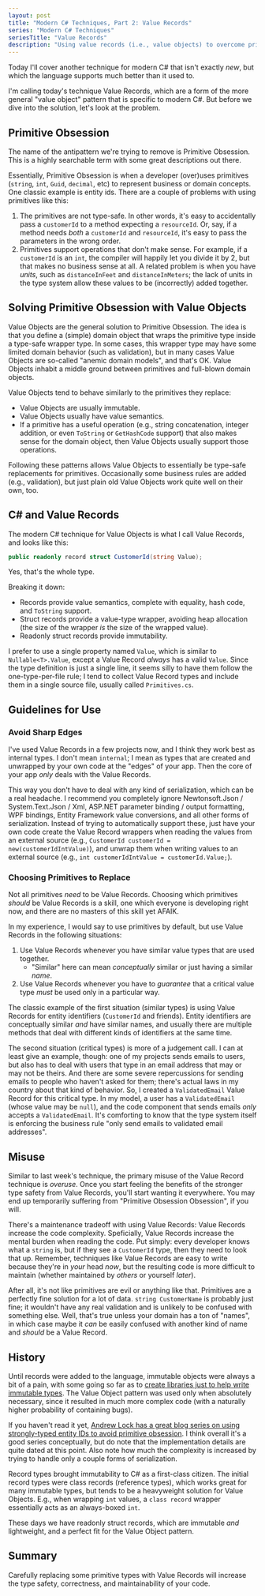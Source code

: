 ```yaml
---
layout: post
title: "Modern C# Techniques, Part 2: Value Records"
series: "Modern C# Techniques"
seriesTitle: "Value Records"
description: "Using value records (i.e., value objects) to overcome primitive obsession. Part of a series looking at modern C# code techniques."
---
```


Today I'll cover another technique for modern C# that isn't exactly *new*, but which the language supports much better than it used to.

I'm calling today's technique Value Records, which are a form of the more general "value object" pattern that is specific to modern C#. But before we dive into the solution, let's look at the problem.

## Primitive Obsession

The name of the antipattern we're trying to remove is Primitive Obsession. This is a highly searchable term with some great descriptions out there.

Essentially, Primitive Obsession is when a developer (over)uses primitives (`string`, `int`, `Guid`, `decimal`, etc) to represent business or domain concepts. One classic example is entity ids. There are a couple of problems with using primitives like this:
1. The primitives are not type-safe. In other words, it's easy to accidentally pass a `customerId` to a method expecting a `resourceId`. Or, say, if a method needs *both* a `customerId` and `resourceId`, it's easy to pass the parameters in the wrong order.
2. Primitives support operations that don't make sense. For example, if a `customerId` is an `int`, the compiler will happily let you divide it by 2, but that makes no business sense at all. A related problem is when you have *units*, such as `distanceInFeet` and `distanceInMeters`; the lack of units in the type system allow these values to be (incorrectly) added together.

## Solving Primitive Obsession with Value Objects

Value Objects are the general solution to Primitive Obsession. The idea is that you define a (simple) domain object that wraps the primitive type inside a type-safe wrapper type. In some cases, this wrapper type may have some limited domain behavior (such as validation), but in many cases Value Objects are so-called "anemic domain models", and that's OK. Value Objects inhabit a middle ground between primitives and full-blown domain objects.

Value Objects tend to behave similarly to the primitives they replace:
- Value Objects are usually immutable.
- Value Objects usually have value semantics.
- If a primitive has a useful operation (e.g., string concatenation, integer addition, or even `ToString` or `GetHashCode` support) that also makes sense for the domain object, then Value Objects usually support those operations.

Following these patterns allows Value Objects to essentially be type-safe replacements for primitives. Occasionally some business rules are added (e.g., validation), but just plain old Value Objects work quite well on their own, too.

## C# and Value Records

The modern C# technique for Value Objects is what I call Value Records, and looks like this:

```C#
public readonly record struct CustomerId(string Value);
```

Yes, that's the whole type.

Breaking it down:
- Records provide value semantics, complete with equality, hash code, and `ToString` support.
- Struct records provide a value-type wrapper, avoiding heap allocation (the size of the wrapper *is* the size of the wrapped value).
- Readonly struct records provide immutability.

I prefer to use a single property named `Value`, which is similar to `Nullable<T>.Value`, except a Value Record *always* has a valid `Value`. Since the type definition is just a single line, it seems silly to have them follow the one-type-per-file rule; I tend to collect Value Record types and include them in a single source file, usually called `Primitives.cs`.

## Guidelines for Use

### Avoid Sharp Edges

I've used Value Records in a few projects now, and I think they work best as internal types. I don't mean `internal`; I mean as types that are created and unwrapped by your own code at the "edges" of your app. Then the core of your app *only* deals with the Value Records.

This way you don't have to deal with any kind of serialization, which can be a real headache. I recommend you completely ignore Newtonsoft.Json / System.Text.Json / Xml, ASP.NET parameter binding / output formatting, WPF bindings, Entity Framework value conversions, and all other forms of serialization. Instead of trying to automatically support these, just have your own code create the Value Record wrappers when reading the values from an external source (e.g., `CustomerId customerId = new(customerIdIntValue)`), and unwrap them when writing values to an external source (e.g., `int customerIdIntValue = customerId.Value;`).

### Choosing Primitives to Replace

Not all primitives *need* to be Value Records. Choosing which primitives *should* be Value Records is a skill, one which everyone is developing right now, and there are no masters of this skill yet AFAIK.

In my experience, I would say to use primitives by default, but use Value Records in the following situations:
1. Use Value Records whenever you have similar value types that are used together.
   - "Similar" here can mean *conceptually* similar or just having a similar *name*.
2. Use Value Records whenever you have to *guarantee* that a critical value type *must* be used only in a particular way.

The classic example of the first situation (similar types) is using Value Records for entity identifiers (`CustomerId` and friends). Entity identifiers are conceptually similar *and* have similar names, and usually there are multiple methods that deal with different kinds of identifiers at the same time.

The second situation (critical types) is more of a judgement call. I can at least give an example, though: one of my projects sends emails to users, but also has to deal with users that type in an email address that may or may not be theirs. And there are some severe repercussions for sending emails to people who haven't asked for them; there's actual laws in my country about that kind of behavior. So, I created a `ValidatedEmail` Value Record for this critical type. In my model, a user has a `ValidatedEmail` (whose value may be `null`), and the code component that sends emails *only* accepts a `ValidatedEmail`. It's comforting to know that the type system itself is enforcing the business rule "only send emails to validated email addresses".

## Misuse

Similar to last week's technique, the primary misuse of the Value Record technique is *overuse*. Once you start feeling the benefits of the stronger type safety from Value Records, you'll start wanting it everywhere. You may end up temporarily suffering from "Primitive Obsession Obsession", if you will.

There's a maintenance tradeoff with using Value Records: Value Records increase the code complexity. Speficially, Value Records increase the mental burden when reading the code. Put simply: every developer knows what a `string` is, but if they see a `CustomerId` type, then they need to look that up. Remember, techniques like Value Records are easy to write because they're in *your* head *now*, but the resulting code is more difficult to maintain (whether maintained by *others* or yourself *later*).

After all, it's not like primitives are evil or anything like that. Primitives are a perfectly fine solution for a lot of data. `string CustomerName` is probably just fine; it wouldn't have any real validation and is unlikely to be confused with something else. Well, that's true unless your domain has a ton of "names", in which case maybe it *can* be easily confused with another kind of name and *should* be a Value Record.

## History

Until records were added to the language, immutable objects were always a bit of a pain, with some going so far as to [create libraries just to help write immutable types](https://github.com/AArnott/ImmutableObjectGraph). The Value Object pattern was used only when absolutely necessary, since it resulted in much more complex code (with a naturally higher probability of containing bugs).

If you haven't read it yet, [Andrew Lock has a great blog series on using strongly-typed entity IDs to avoid primitive obsession](https://andrewlock.net/series/using-strongly-typed-entity-ids-to-avoid-primitive-obsession/). I think overall it's a good series conceptually, but do note that the implementation details are quite dated at this point. Also note how much the complexity is increased by trying to handle only a couple forms of serialization.

Record types brought immutability to C# as a first-class citizen. The initial record types were class records (reference types), which works great for many immutable types, but tends to be a heavyweight solution for Value Objects. E.g., when wrapping `int` values, a `class record` wrapper essentially acts as an always-boxed `int`.

These days we have readonly struct records, which are immutable *and* lightweight, and a perfect fit for the Value Object pattern.

## Summary

Carefully replacing some primitive types with Value Records will increase the type safety, correctness, and maintainability of your code.
